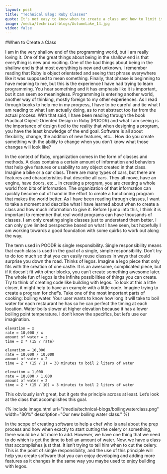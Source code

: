 ```yaml
---
layout: post
title: "Technical Blog: Ruby Classes"
quote: It's not easy to know when to create a class and how to limit it.
image: /media/technical-blogs/AutumnLake_14.jpg
video: false
---
```


#When to Create a Class

I am in the very shallow end of the programming world, but I am really loving it. One of the great things about being in the shallow end is that everything is new and exciting. One of the bad things about being in the shallow end is that most everything is new and unknown. I remember reading that Ruby is object orientated and seeing that phrase everywhere like it was supposed to mean something. Finally, that phrase is beginning to have meaning to me, but this is the experience I have had trying to learn programming. You hear something and it has emphasis like it is important, but it can seem so meaningless. Programming is entering another world, another way of thinking, mostly foreign to my other experiences. As I read through books to help me in my progress, I have to be careful and tie what I am reading to what I am actually doing, as to not abstract too far from the actual process. With that said, I have been reading through the book Practical Object-Oriented Design in Ruby (POODR) and what I am seeing is the importance of design tied to the reality that when designing a program, you have the least knowledge of the end goal. Software is all about flexibility, change, the addition of new features, etc… How do you create something with the ability to change when you don’t know what those changes will look like?

In the context of Ruby, organization comes in the form of classes and methods. A class contains a certain amount of information and behaviors that help give features or usability to any object created in that class. Imagine a bike or a car class. There are many types of cars, but there are features and characteristics that describe all cars. They all move, have an engine, have doors, etc… In creating a program, you are creating a whole world from bits of information. The organization of that information can quickly become out of hand in the effort to create a functioning program that makes the world better. As I have been reading through classes, I want to take a moment and describe what I have learned about when to create a class and how much information to give it. Before I jump into this, I think it is important to remember that real world programs can have thousands of classes. I am only creating single classes just to understand them better. I can only give limited perspective based on what I have seen, but hopefully I am working towards a good foundation with some quirks to work out along the way.

The term used in POODR is single responsibility. Single responsibility means that each class is used in the goal of a single, simple responsibility. Don’t try to do too much so that you can easily reuse classes in ways that could surprise you down the road. Thinks of legos. Imagine a lego piece that only fits with the creation of one castle. It is an awesome, complicated piece, but if it doesn’t fit with other blocks, you can’t create something awesome later. The whole fun of legos is the infinite possibilities of things you can create. Try to think of creating code like building with legos. To look at this a little closer, it might help to have an example with a little code. Imagine trying to create a program for chef’s. Take one of the most important parts of cooking: boiling water. Your user wants to know how long it will take to boil water for each restaurant he has so he can perfect the timing at each location. Water boils slower at higher elevation because it has a lower boiling point temperature. I don’t know the specifics, but let’s use our imagination.


```
elevation = x
rate = 10,000 / x
amount of water = z
time = z * (15 / rate)

elevation = 10,000
rate = 10,000 / 10,000
amount of water = 2
time = 2 * (15 / 1) = 30 minutes to boil 2 liters of water

elevation = 1,000
rate = 10,000 / 1,000
amount of water = 2
time = 2 * (15 / 10) = 3 minutes to boil 2 liters of water
```

This obviously isn’t great, but it gets the principle across at least. Let’s look at the class that accomplishes this goal.

{% include image.html url="/media/technical-blogs/boilingwaterclass.png" width="80%" description="Our new boiling water class." %}

In the scope of creating software to help a chef who is anal about the prep process and how when exactly to start cutting the celery or something, there would be a lot more to add. However, we have one thing that we need to do which is get the time to boil an amount of water. Now, we have a class that accomplishes just that. It isn’t trying to tell him when to cut the celery. This is the point of single responsibility, and the use of this principle will help you create software that you can enjoy developing and adding more features as it changes in the same way you maybe used to enjoy building with legos.